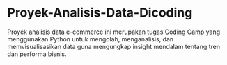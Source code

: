 # Proyek-Analisis-Data-Dicoding
Proyek analisis data e-commerce ini merupakan tugas Coding Camp yang menggunakan Python untuk mengolah, menganalisis, dan memvisualisasikan data guna mengungkap insight mendalam tentang tren dan performa bisnis.

